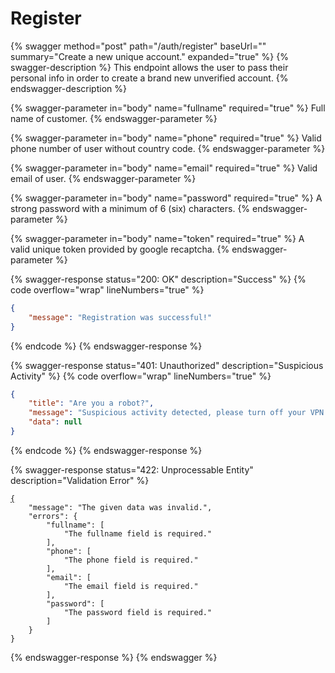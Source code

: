 # Register

{% swagger method="post" path="/auth/register" baseUrl="" summary="Create a new unique account." expanded="true" %}
{% swagger-description %}
This endpoint allows the user to pass their personal info in order to create a brand new unverified account.
{% endswagger-description %}

{% swagger-parameter in="body" name="fullname" required="true" %}
Full name of customer.
{% endswagger-parameter %}

{% swagger-parameter in="body" name="phone" required="true" %}
Valid phone number of user without country code.
{% endswagger-parameter %}

{% swagger-parameter in="body" name="email" required="true" %}
Valid email of user.
{% endswagger-parameter %}

{% swagger-parameter in="body" name="password" required="true" %}
A strong password with a minimum of 6 (six) characters.
{% endswagger-parameter %}

{% swagger-parameter in="body" name="token" required="true" %}
A valid unique token provided by google recaptcha.
{% endswagger-parameter %}

{% swagger-response status="200: OK" description="Success" %}
{% code overflow="wrap" lineNumbers="true" %}
```json
{
    "message": "Registration was successful!"
}
```
{% endcode %}
{% endswagger-response %}

{% swagger-response status="401: Unauthorized" description="Suspicious Activity" %}
{% code overflow="wrap" lineNumbers="true" %}
```json
{
    "title": "Are you a robot?",
    "message": "Suspicious activity detected, please turn off your VPN if you have it activated.",
    "data": null
}
```
{% endcode %}
{% endswagger-response %}

{% swagger-response status="422: Unprocessable Entity" description="Validation Error" %}
<pre class="language-json" data-overflow="wrap" data-line-numbers><code class="lang-json"><a data-footnote-ref href="#user-content-fn-1">{</a>
    "message": "The given data was invalid.",
    "errors": {
        "fullname": [
            "The fullname field is required."
        ],
        "phone": [
            "The phone field is required."
        ],
        "email": [
            "The email field is required."
        ],
        "password": [
            "The password field is required."
        ]
    }
}
</code></pre>
{% endswagger-response %}
{% endswagger %}

[^1]: 
